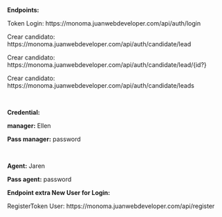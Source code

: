 
<p><strong>Endpoints:</strong></p>
<p>Token Login: https://monoma.juanwebdeveloper.com/api/auth/login</p>
<p>Crear candidato: https://monoma.juanwebdeveloper.com/api/auth/candidate/lead</p>
<p>Crear candidato: https://monoma.juanwebdeveloper.com/api/auth/candidate/lead/{id?}</p>
<p>Crear candidato: https://monoma.juanwebdeveloper.com/api/auth/candidate/leads</p>
<br>
<p><strong>Credential:</strong></p>
<p><strong>manager:</strong> Ellen</p>
<p><strong>Pass manager:</strong> password</p>
<br>
<p><strong>Agent:</strong> Jaren</p>
<p><strong>Pass agent:</strong> password</p>

<p><strong>Endpoint extra New User for Login:</strong></p>
<p>RegisterToken User: https://monoma.juanwebdeveloper.com/api/register</p>
